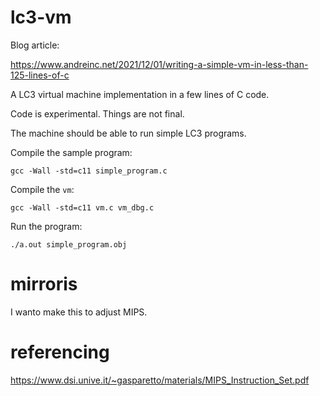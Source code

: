 # lc3-vm

Blog article:

https://www.andreinc.net/2021/12/01/writing-a-simple-vm-in-less-than-125-lines-of-c

A LC3 virtual machine implementation in a few lines of C code.

Code is experimental. Things are not final.

The machine should be able to run simple LC3 programs.

Compile the sample program:

`gcc -Wall -std=c11 simple_program.c`

Compile the `vm`:

`gcc -Wall -std=c11 vm.c vm_dbg.c`

Run the program:

`./a.out simple_program.obj`


# mirroris

I wanto make this to adjust MIPS.

# referencing 

https://www.dsi.unive.it/~gasparetto/materials/MIPS_Instruction_Set.pdf
